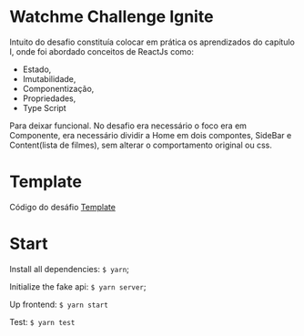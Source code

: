 # Watchme Challenge Ignite

Intuito do desafio constituía colocar em prática os aprendizados do capítulo I, onde foi abordado conceitos de ReactJs como: 
 * Estado, 
 * Imutabilidade, 
 * Componentização, 
 * Propriedades, 
 * Type Script

Para deixar funcional. No desafio era necessário o foco era em Componente, era necessário dividir a Home em dois compontes, SideBar e Content(lista de filmes), sem alterar o comportamento original ou css.

# Template
Código do desáfio
[Template](rocketseat-education/ignite-template-componentizando-a-aplicacao)


# Start

Install all dependencies: `$ yarn`;

Initialize the fake api: `$ yarn server`;

Up frontend: `$ yarn start`

Test: `$ yarn test `
